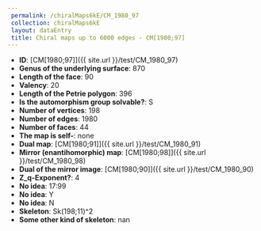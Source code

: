 ```yaml
--- 
 permalink: /chiralMaps6kE/CM_1980_97 
 collection: chiralMaps6kE
 layout: dataEntry
 title: Chiral maps up to 6000 edges - CM[1980;97]
---
```


- **ID**: [CM[1980;97]]({{ site.url }}/test/CM_1980_97)
- **Genus of the underlying surface**: 870
- **Length of the face**: 90
- **Valency**: 20
- **Length of the Petrie polygon**: 396
- **Is the automorphism group solvable?**: S
- **Number of vertices**: 198
- **Number of edges**: 1980
- **Number of faces**: 44
- **The map is self-**: none
- **Dual map**: [CM[1980;91]]({{ site.url }}/test/CM_1980_91)
- **Mirror (enantihomorphic) map**: [CM[1980;98]]({{ site.url }}/test/CM_1980_98)
- **Dual of the mirror image**: [CM[1980;90]]({{ site.url }}/test/CM_1980_90)
- **Z_q-Exponent?**: 4
- **No idea**:  17:99
- **No idea**: Y
- **No idea**: N
- **Skeleton**: Sk(198;11)^2
- **Some other kind of skeleton**: nan
